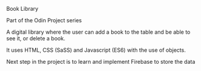 Book Library

Part of the Odin Project series

A digital library where the user can add a book to the table and be able to see it, or delete a book.

It uses HTML, CSS (SaSS) and Javascript (ES6) with the use of objects.

Next step in the project is to learn and implement Firebase to store the data
